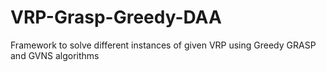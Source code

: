 # VRP-Grasp-Greedy-DAA
Framework to solve different instances of given VRP using Greedy GRASP and GVNS algorithms
